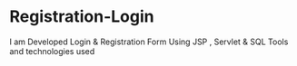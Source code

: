 # Registration-Login
I am Developed Login &amp; Registration Form Using JSP , Servlet &amp; SQL Tools and technologies used 
